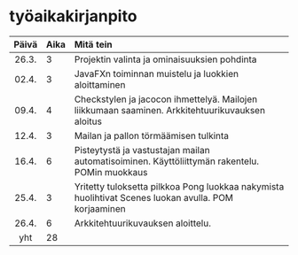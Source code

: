 # työaikakirjanpito

| Päivä | Aika | Mitä tein  |
| :----:|:-----| :-----|
| 26.3. | 3    | Projektin valinta ja ominaisuuksien pohdinta |
| 02.4. | 3    | JavaFXn toiminnan muistelu ja luokkien aloittaminen |
| 09.4. | 4    | Checkstylen ja jacocon ihmettelyä. Mailojen liikkumaan saaminen. Arkkitehtuurikuvauksen aloitus |
| 12.4. | 3    | Mailan ja pallon törmäämisen tulkinta |
| 16.4. | 6    | Pisteytystä ja vastustajan mailan automatisoiminen. Käyttöliittymän rakentelu. POMin muokkaus |
| 25.4. | 3    | Yritetty tuloksetta pilkkoa Pong luokkaa nakymista huolihtivat Scenes luokan avulla. POM korjaaminen|
| 26.4. | 6    | Arkkitehtuurikuvauksen aloittelu.|
| yht | 28 | | 
